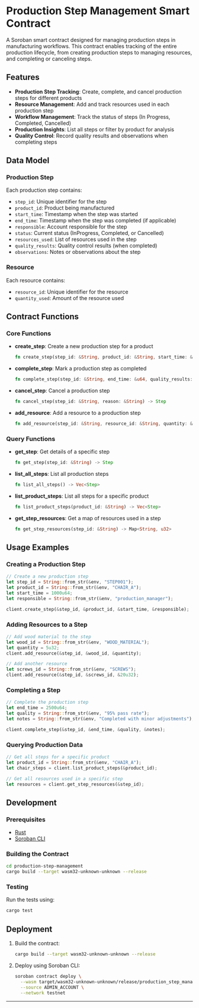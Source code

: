 # Production Step Management Smart Contract

A Soroban smart contract designed for managing production steps in manufacturing workflows. This contract enables tracking of the entire production lifecycle, from creating production steps to managing resources, and completing or canceling steps.

## Features

- **Production Step Tracking**: Create, complete, and cancel production steps for different products
- **Resource Management**: Add and track resources used in each production step
- **Workflow Management**: Track the status of steps (In Progress, Completed, Cancelled)
- **Production Insights**: List all steps or filter by product for analysis
- **Quality Control**: Record quality results and observations when completing steps

## Data Model

### Production Step
Each production step contains:
- `step_id`: Unique identifier for the step
- `product_id`: Product being manufactured
- `start_time`: Timestamp when the step was started
- `end_time`: Timestamp when the step was completed (if applicable)
- `responsible`: Account responsible for the step
- `status`: Current status (InProgress, Completed, or Cancelled)
- `resources_used`: List of resources used in the step
- `quality_results`: Quality control results (when completed)
- `observations`: Notes or observations about the step

### Resource
Each resource contains:
- `resource_id`: Unique identifier for the resource
- `quantity_used`: Amount of the resource used

## Contract Functions

### Core Functions

- **create_step**: Create a new production step for a product
  ```rust
  fn create_step(step_id: &String, product_id: &String, start_time: &u64, responsible: &String) -> Step
  ```

- **complete_step**: Mark a production step as completed
  ```rust
  fn complete_step(step_id: &String, end_time: &u64, quality_results: &String, observations: &String) -> Step
  ```

- **cancel_step**: Cancel a production step
  ```rust
  fn cancel_step(step_id: &String, reason: &String) -> Step
  ```

- **add_resource**: Add a resource to a production step
  ```rust
  fn add_resource(step_id: &String, resource_id: &String, quantity: &u32) -> Step
  ```

### Query Functions

- **get_step**: Get details of a specific step
  ```rust
  fn get_step(step_id: &String) -> Step
  ```

- **list_all_steps**: List all production steps
  ```rust
  fn list_all_steps() -> Vec<Step>
  ```

- **list_product_steps**: List all steps for a specific product
  ```rust
  fn list_product_steps(product_id: &String) -> Vec<Step>
  ```

- **get_step_resources**: Get a map of resources used in a step
  ```rust
  fn get_step_resources(step_id: &String) -> Map<String, u32>
  ```

## Usage Examples

### Creating a Production Step

```rust
// Create a new production step
let step_id = String::from_str(&env, "STEP001");
let product_id = String::from_str(&env, "CHAIR_A");
let start_time = 1000u64;
let responsible = String::from_str(&env, "production_manager");

client.create_step(&step_id, &product_id, &start_time, &responsible);
```

### Adding Resources to a Step

```rust
// Add wood material to the step
let wood_id = String::from_str(&env, "WOOD_MATERIAL");
let quantity = 5u32;
client.add_resource(&step_id, &wood_id, &quantity);

// Add another resource
let screws_id = String::from_str(&env, "SCREWS");
client.add_resource(&step_id, &screws_id, &20u32);
```

### Completing a Step

```rust
// Complete the production step
let end_time = 2500u64;
let quality = String::from_str(&env, "95% pass rate");
let notes = String::from_str(&env, "Completed with minor adjustments");

client.complete_step(&step_id, &end_time, &quality, &notes);
```

### Querying Production Data

```rust
// Get all steps for a specific product
let product_id = String::from_str(&env, "CHAIR_A");
let chair_steps = client.list_product_steps(&product_id);

// Get all resources used in a specific step
let resources = client.get_step_resources(&step_id);
```

## Development

### Prerequisites

- [Rust](https://www.rust-lang.org/tools/install)
- [Soroban CLI](https://soroban.stellar.org/docs/getting-started/setup)

### Building the Contract

```bash
cd production-step-management
cargo build --target wasm32-unknown-unknown --release
```

### Testing

Run the tests using:

```bash
cargo test
```

## Deployment

1. Build the contract:
   ```bash
   cargo build --target wasm32-unknown-unknown --release
   ```

2. Deploy using Soroban CLI:
   ```bash
   soroban contract deploy \
     --wasm target/wasm32-unknown-unknown/release/production_step_management.wasm \
     --source ADMIN_ACCOUNT \
     --network testnet
   ```

---
